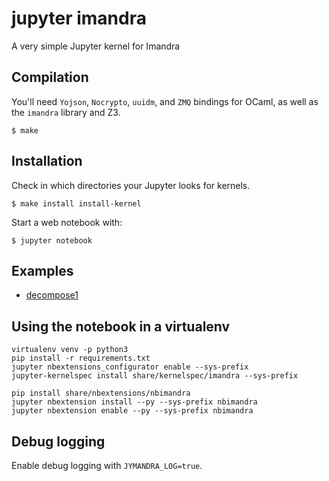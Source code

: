 # jupyter imandra
A very simple Jupyter kernel for Imandra

## Compilation

You'll need `Yojson`, `Nocrypto`, `uuidm`, and `ZMQ` bindings for OCaml,
as well as the `imandra` library and Z3.

    $ make

## Installation
Check in which directories your Jupyter looks for kernels.

    $ make install install-kernel

Start a web notebook with:

    $ jupyter notebook

## Examples

- [decompose1](example_notebooks/decompose1.ipynb)

## Using the notebook in a virtualenv

    virtualenv venv -p python3
    pip install -r requirements.txt
    jupyter nbextensions_configurator enable --sys-prefix
    jupyter-kernelspec install share/kernelspec/imandra --sys-prefix

    pip install share/nbextensions/nbimandra
    jupyter nbextension install --py --sys-prefix nbimandra
    jupyter nbextension enable --py --sys-prefix nbimandra

## Debug logging

Enable debug logging with `JYMANDRA_LOG=true`.

